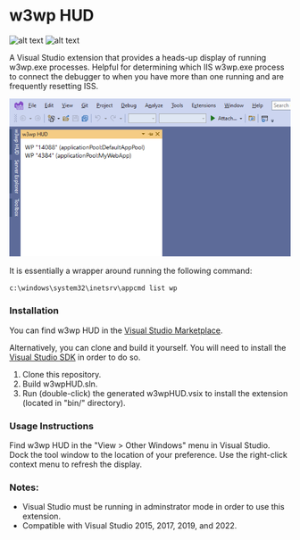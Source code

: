 # w3wp HUD

![alt text](https://vsmarketplacebadge.apphb.com/version/Cynicollision.w3wpHUD.svg "Visual Studo Marketplace version badge") ![alt text](https://vsmarketplacebadge.apphb.com/installs/Cynicollision.w3wpHUD.svg "Visual Studo Marketplace installs badge")

A Visual Studio extension that provides a heads-up display of running w3wp.exe processes. Helpful for determining which IIS w3wp.exe process to connect the debugger to when you have more than one running and are frequently resetting ISS.

![alt text](w3wpHUDpreview.png "w3wpHUD screenshot")

It is essentially a wrapper around running the following command:
```
c:\windows\system32\inetsrv\appcmd list wp
```
### Installation

You can find w3wp HUD in the [Visual Studio Marketplace](https://marketplace.visualstudio.com/items?itemName=Cynicollision.w3wpHUD).

Alternatively, you can clone and build it yourself. You will need to install the [Visual Studio SDK](https://docs.microsoft.com/en-us/visualstudio/extensibility/installing-the-visual-studio-sdk?view=vs-2019) in order to do so. 

1. Clone this repository.
2. Build w3wpHUD.sln.
2. Run (double-click) the generated w3wpHUD.vsix to install the extension (located in "bin/" directory).

### Usage Instructions

Find w3wp HUD in the "View > Other Windows" menu in Visual Studio. Dock the tool window to the location of your preference. Use the right-click context menu to refresh the display.

### Notes:
* Visual Studio must be running in adminstrator mode in order to use this extension.
* Compatible with Visual Studio 2015, 2017, 2019, and 2022.
